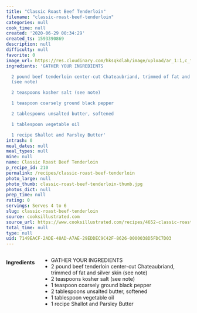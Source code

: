 ```yaml
---
title: "Classic Roast Beef Tenderloin"
filename: "classic-roast-beef-tenderloin"
categories: null
cook_time: null
created: '2020-06-29 00:34:29'
created_ts: 1593390869
description: null
difficulty: null
favorite: 0
image_url: https://res.cloudinary.com/hksqkdlah/image/upload/ar_1:1,c_fill,dpr_2.0,f_auto,fl_lossy.progressive.strip_profile,g_faces:auto,q_auto:low,w_344/1695_sfs-best-rost-tendrln-0011-article
ingredients: 'GATHER YOUR INGREDIENTS

  2 pound beef tenderloin center-cut Chateaubriand, trimmed of fat and silver skin
  (see note)

  2 teaspoons kosher salt (see note)

  1 teaspoon coarsely ground black pepper

  2 tablespoons unsalted butter, softened

  1 tablespoon vegetable oil

  1 recipe Shallot and Parsley Butter'
intrash: 0
meal_dates: null
meal_types: null
mine: null
name: Classic Roast Beef Tenderloin
p_recipe_id: 210
permalink: /recipes/classic-roast-beef-tenderloin
photo_large: null
photo_thumb: classic-roast-beef-tenderloin-thumb.jpg
photos_dict: null
prep_time: null
rating: 0
servings: Serves 4 to 6
slug: classic-roast-beef-tenderloin
source: cooksillustrated.com
source_url: https://www.cooksillustrated.com/recipes/4652-classic-roast-beef-tenderloin?incode=MCSCM00L0&ref=new_search_experience_3&t=1593390847
total_time: null
type: null
uid: 7149EACF-2ADE-48AD-A7AE-29EDDEC9C42F-8626-0000038D5FDC7D03
---
```

<div class="large-8 medium-7 columns" id="writeup">	</div><!-- #writeup -->
</div><!-- #row-one -->
<div class="row" id="row-two">	<div class="medium-4 small-5 columns" id="ingredients"><h4>Ingredients</h4><div class="box box-ingredients content"><ul>
<li>GATHER YOUR INGREDIENTS</li>
<li>2 pound beef tenderloin center-cut Chateaubriand, trimmed of fat and silver skin (see note)</li>
<li>2 teaspoons kosher salt (see note)</li>
<li>1 teaspoon coarsely ground black pepper</li>
<li>2 tablespoons unsalted butter, softened</li>
<li>1 tablespoon vegetable oil</li>
<li>1 recipe Shallot and Parsley Butter</li>
</ul>
</div>	</div>	<div class="medium-6 small-7 columns" id="directions">	</div>